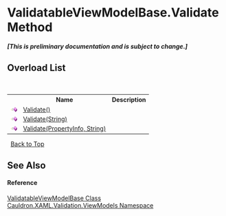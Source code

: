 # ValidatableViewModelBase.Validate Method 
 _**\[This is preliminary documentation and is subject to change.\]**_


## Overload List
&nbsp;<table><tr><th></th><th>Name</th><th>Description</th></tr><tr><td>![Public method](media/pubmethod.gif "Public method")</td><td><a href="M_Cauldron_XAML_Validation_ViewModels_ValidatableViewModelBase_Validate">Validate()</a></td><td /></tr><tr><td>![Public method](media/pubmethod.gif "Public method")</td><td><a href="M_Cauldron_XAML_Validation_ViewModels_ValidatableViewModelBase_Validate_2">Validate(String)</a></td><td /></tr><tr><td>![Public method](media/pubmethod.gif "Public method")</td><td><a href="M_Cauldron_XAML_Validation_ViewModels_ValidatableViewModelBase_Validate_1">Validate(PropertyInfo, String)</a></td><td /></tr></table>&nbsp;
<a href="#validatableviewmodelbase.validate-method">Back to Top</a>

## See Also


#### Reference
<a href="T_Cauldron_XAML_Validation_ViewModels_ValidatableViewModelBase">ValidatableViewModelBase Class</a><br /><a href="N_Cauldron_XAML_Validation_ViewModels">Cauldron.XAML.Validation.ViewModels Namespace</a><br />